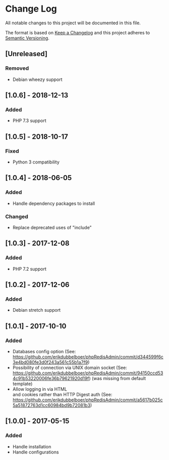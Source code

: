 # Change Log
All notable changes to this project will be documented in this file.

The format is based on [Keep a Changelog](http://keepachangelog.com/)
and this project adheres to [Semantic Versioning](http://semver.org/).

## [Unreleased]
### Removed
- Debian wheezy support

## [1.0.6] - 2018-12-13
### Added
- PHP 7.3 support

## [1.0.5] - 2018-10-17
### Fixed
- Python 3 compatibility

## [1.0.4] - 2018-06-05
### Added
- Handle dependency packages to install

### Changed
- Replace deprecated uses of "include"

## [1.0.3] - 2017-12-08
### Added
- PHP 7.2 support

## [1.0.2] - 2017-12-06
### Added
- Debian stretch support

## [1.0.1] - 2017-10-10
### Added
- Databases config option (See: https://github.com/erikdubbelboer/phpRedisAdmin/commit/d344599f6c3e4bd080fe3d0f243a561c55b1a7f9)
- Possibility of connection via UNIX domain socket (See: https://github.com/erikdubbelboer/phpRedisAdmin/commit/94150ccd534c91b53220006fe36b79621920d19f) (was missing from default template)
- Allow logging in via HTML <form> and cookies rather than HTTP Digest auth (See: https://github.com/erikdubbelboer/phpRedisAdmin/commit/a5617b025c5a51872763d1cc60984bd9b72081b3)

## [1.0.0] - 2017-05-15
### Added
- Handle installation
- Handle configurations
